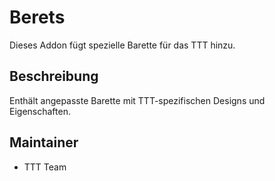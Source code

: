 # Berets

Dieses Addon fügt spezielle Barette für das TTT hinzu.

## Beschreibung

Enthält angepasste Barette mit TTT-spezifischen Designs und Eigenschaften.

## Maintainer

- TTT Team

